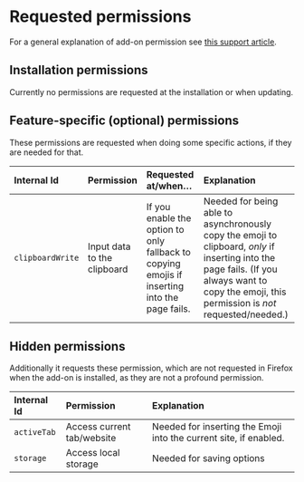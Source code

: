 # Requested permissions

For a general explanation of add-on permission see [this support article](https://support.mozilla.org/kb/permission-request-messages-firefox-extensions).

## Installation permissions

Currently no permissions are requested at the installation or when updating.

## Feature-specific (optional) permissions

These permissions are requested when doing some specific actions, if they are needed for that.

| Internal Id      | Permission                  | Requested at/when…                                                                            | Explanation                                                                                                                                                                                      |
|:-----------------|:----------------------------|:----------------------------------------------------------------------------------------------|:-------------------------------------------------------------------------------------------------------------------------------------------------------------------------------------------------|
| `clipboardWrite` | Input data to the clipboard | If you enable the option to only fallback to copying emojis if inserting into the page fails. | Needed for being able to asynchronously copy the emoji to clipboard, _only_ if inserting into the page fails. (If you always want to copy the emoji, this permission is _not_ requested/needed.) |

## Hidden permissions

Additionally it requests these permission, which are not requested in Firefox when the add-on is installed, as they are not a profound permission.

| Internal Id | Permission                 | Explanation                                                       |
|:------------|:---------------------------|:------------------------------------------------------------------|
| `activeTab` | Access current tab/website | Needed for inserting the Emoji into the current site, if enabled. |
| `storage`   | Access local storage       | Needed for saving options                                         |
